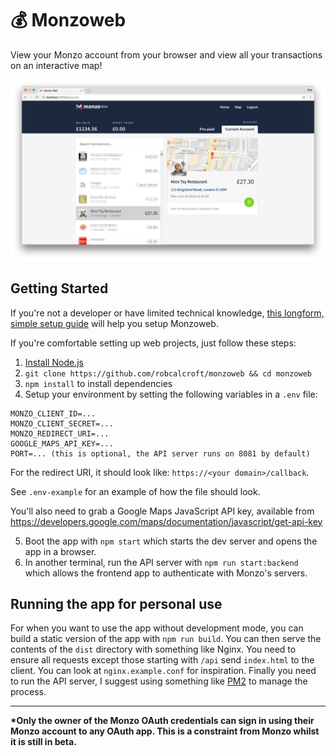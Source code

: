 # :moneybag: Monzoweb
View your Monzo account from your browser and view all your transactions on an interactive map!

![monzoweb screenshot of main interface](screenshot.png)

## Getting Started
If you're not a developer or have limited technical knowledge, [this longform, simple setup guide](./SIMPLE.md) will help you setup Monzoweb.

If you're comfortable setting up web projects, just follow these steps:
1. [Install Node.js](https://nodejs.org/en/download/package-manager/)
2. `git clone https://github.com/robcalcroft/monzoweb && cd monzoweb`
3. `npm install` to install dependencies
4. Setup your environment by setting the following variables in a `.env` file:
```
MONZO_CLIENT_ID=...
MONZO_CLIENT_SECRET=...
MONZO_REDIRECT_URI=...
GOOGLE_MAPS_API_KEY=...
PORT=... (this is optional, the API server runs on 8081 by default)
```
For the redirect URI, it should look like: `https://<your domain>/callback`.

See `.env-example` for an example of how the file should look.

You'll also need to grab a Google Maps JavaScript API key, available from https://developers.google.com/maps/documentation/javascript/get-api-key

5. Boot the app with `npm start` which starts the dev server and opens the app in a browser.
6. In another terminal, run the API server with `npm run start:backend` which allows the frontend app to authenticate with Monzo's servers.

## Running the app for personal use
For when you want to use the app without development mode, you can build a static version of the app with `npm run build`. You can then serve the contents of the `dist` directory with something like Nginx. You need to ensure all requests except those starting with `/api` send `index.html` to the client. You can look at `nginx.example.conf` for inspiration. Finally you need to run the API server, I suggest using something like [PM2](http://pm2.keymetrics.io/) to manage the process.

---

__*Only the owner of the Monzo OAuth credentials can sign in using their Monzo account to any OAuth app. This is a constraint from Monzo whilst it is still in beta.__
